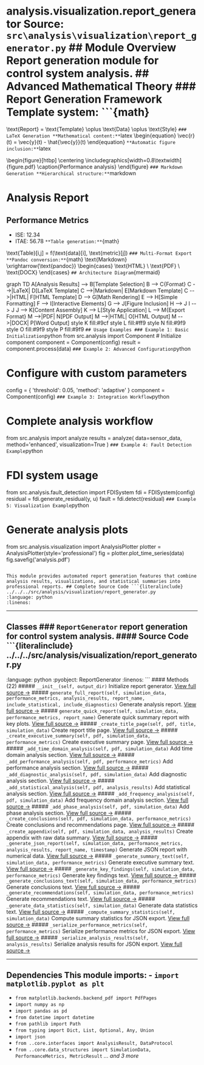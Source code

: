 # analysis.visualization.report_generator **Source:** `src\analysis\visualization\report_generator.py` ## Module Overview Report generation module for control system analysis. ## Advanced Mathematical Theory ### Report Generation Framework **Template system:** ```{math}

\text{Report} = \text{Template} \oplus \text{Data} \oplus \text{Style}
``` ### LaTeX Generation **Mathematical content:** ```latex
\begin{equation} \vec{r}(t) = \vec{y}(t) - \hat{\vec{y}}(t)
\end{equation}
``` **Automatic figure inclusion:** ```latex

\begin{figure}[htbp] \centering \includegraphics[width=0.8\textwidth]{figure.pdf} \caption{Performance analysis}
\end{figure}
``` ### Markdown Generation **Hierarchical structure:** ```markdown
# Analysis Report
## Performance Metrics
- ISE: 12.34
- ITAE: 56.78
``` **Table generation:** ```{math}

\text{Table}[i,j] = f(\text{data}[i], \text{metric}[j])
``` ### Multi-Format Export **Pandoc conversion:** ```{math}
\text{Markdown} \xrightarrow{\text{pandoc}} \begin{cases}
\text{HTML} \\
\text{PDF} \\
\text{DOCX}
\end{cases}
``` ## Architecture Diagram ```{mermaid}

graph TD A[Analysis Results] --> B[Template Selection] B --> C{Format} C -->|LaTeX| D[LaTeX Template] C -->|Markdown| E[Markdown Template] C -->|HTML| F[HTML Template] D --> G[Math Rendering] E --> H[Simple Formatting] F --> I[Interactive Elements] G --> J[Figure Inclusion] H --> J I --> J J --> K[Content Assembly] K --> L[Style Application] L --> M{Export Format} M -->|PDF| N[PDF Output] M -->|HTML| O[HTML Output] M -->|DOCX| P[Word Output] style K fill:#9cf style L fill:#ff9 style N fill:#9f9 style O fill:#9f9 style P fill:#9f9
``` ## Usage Examples ### Example 1: Basic Initialization ```python
from src.analysis import Component # Initialize component
component = Component(config)
result = component.process(data)
``` ### Example 2: Advanced Configuration ```python
# Configure with custom parameters

config = { 'threshold': 0.05, 'method': 'adaptive'
}
component = Component(config)
``` ### Example 3: Integration Workflow ```python
# Complete analysis workflow
from src.analysis import analyze results = analyze( data=sensor_data, method='enhanced', visualization=True
)
``` ### Example 4: Fault Detection Example ```python
# FDI system usage

from src.analysis.fault_detection import FDISystem fdi = FDISystem(config)
residual = fdi.generate_residual(y, u)
fault = fdi.detect(residual)
``` ### Example 5: Visualization Example ```python
# Generate analysis plots
from src.analysis.visualization import AnalysisPlotter plotter = AnalysisPlotter(style='professional')
fig = plotter.plot_time_series(data)
fig.savefig('analysis.pdf')
```

This module provides automated report generation features that combine
analysis results, visualizations, and statistical summaries into professional reports. ## Complete Source Code ```{literalinclude} ../../../src/analysis/visualization/report_generator.py
:language: python
:linenos:
```

---

## Classes ### `ReportGenerator` report generation for control system analysis. #### Source Code ```{literalinclude} ../../../src/analysis/visualization/report_generator.py
:language: python
:pyobject: ReportGenerator
:linenos:
``` #### Methods (22) ##### `__init__(self, output_dir)` Initialize report generator. [View full source →](#method-reportgenerator-__init__) ##### `generate_full_report(self, simulation_data, performance_metrics, analysis_results, report_name, include_statistical, include_diagnostics)` Generate analysis report. [View full source →](#method-reportgenerator-generate_full_report) ##### `generate_quick_report(self, simulation_data, performance_metrics, report_name)` Generate quick summary report with key plots. [View full source →](#method-reportgenerator-generate_quick_report) ##### `_create_title_page(self, pdf, title, simulation_data)` Create report title page. [View full source →](#method-reportgenerator-_create_title_page) ##### `_create_executive_summary(self, pdf, simulation_data, performance_metrics)` Create executive summary page. [View full source →](#method-reportgenerator-_create_executive_summary) ##### `_add_time_domain_analysis(self, pdf, simulation_data)` Add time domain analysis section. [View full source →](#method-reportgenerator-_add_time_domain_analysis) ##### `_add_performance_analysis(self, pdf, performance_metrics)` Add performance analysis section. [View full source →](#method-reportgenerator-_add_performance_analysis) ##### `_add_diagnostic_analysis(self, pdf, simulation_data)` Add diagnostic analysis section. [View full source →](#method-reportgenerator-_add_diagnostic_analysis) ##### `_add_statistical_analysis(self, pdf, analysis_results)` Add statistical analysis section. [View full source →](#method-reportgenerator-_add_statistical_analysis) ##### `_add_frequency_analysis(self, pdf, simulation_data)` Add frequency domain analysis section. [View full source →](#method-reportgenerator-_add_frequency_analysis) ##### `_add_phase_analysis(self, pdf, simulation_data)` Add phase analysis section. [View full source →](#method-reportgenerator-_add_phase_analysis) ##### `_create_conclusions(self, pdf, simulation_data, performance_metrics)` Create conclusions and recommendations page. [View full source →](#method-reportgenerator-_create_conclusions) ##### `_create_appendix(self, pdf, simulation_data, analysis_results)` Create appendix with raw data summary. [View full source →](#method-reportgenerator-_create_appendix) ##### `_generate_json_report(self, simulation_data, performance_metrics, analysis_results, report_name, timestamp)` Generate JSON report with numerical data. [View full source →](#method-reportgenerator-_generate_json_report) ##### `_generate_summary_text(self, simulation_data, performance_metrics)` Generate executive summary text. [View full source →](#method-reportgenerator-_generate_summary_text) ##### `_generate_key_findings(self, simulation_data, performance_metrics)` Generate key findings text. [View full source →](#method-reportgenerator-_generate_key_findings) ##### `_generate_conclusions_text(self, simulation_data, performance_metrics)` Generate conclusions text. [View full source →](#method-reportgenerator-_generate_conclusions_text) ##### `_generate_recommendations(self, simulation_data, performance_metrics)` Generate recommendations text. [View full source →](#method-reportgenerator-_generate_recommendations) ##### `_generate_data_statistics(self, simulation_data)` Generate data statistics text. [View full source →](#method-reportgenerator-_generate_data_statistics) ##### `_compute_summary_statistics(self, simulation_data)` Compute summary statistics for JSON export. [View full source →](#method-reportgenerator-_compute_summary_statistics) ##### `_serialize_performance_metrics(self, performance_metrics)` Serialize performance metrics for JSON export. [View full source →](#method-reportgenerator-_serialize_performance_metrics) ##### `_serialize_analysis_results(self, analysis_results)` Serialize analysis results for JSON export. [View full source →](#method-reportgenerator-_serialize_analysis_results)

---

## Dependencies This module imports: - `import matplotlib.pyplot as plt`

- `from matplotlib.backends.backend_pdf import PdfPages`
- `import numpy as np`
- `import pandas as pd`
- `from datetime import datetime`
- `from pathlib import Path`
- `from typing import Dict, List, Optional, Any, Union`
- `import json`
- `from ..core.interfaces import AnalysisResult, DataProtocol`
- `from ..core.data_structures import SimulationData, PerformanceMetrics, MetricResult` *... and 3 more*

